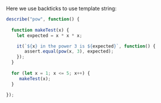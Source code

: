 
Here we use backticks to use template string:
```js title="test.js"
describe("pow", function() {
 
  function makeTest(x) {
    let expected = x * x * x;

    it(`${x} in the power 3 is ${expected}`, function() {
       assert.equal(pow(x, 3), expected);
    });
  }
 
  for (let x = 1; x <= 5; x++) {
     makeTest(x);
  }
 
});
```
